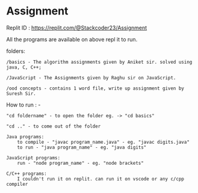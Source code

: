 # Assignment

 Replit ID : https://replit.com/@Stackcoder23/Assignment

 All the programs are available on above repl it to run.

 folders:

    /basics - The algorithm assignments given by Aniket sir. solved using java, C, C++;

    /JavaScript - The Assignments given by Raghu sir on JavaScript.

    /ood concepts - contains 1 word file, write up assignment given by Suresh Sir.


How to run : - 

    "cd foldername" - to open the folder eg. -> "cd basics"

    "cd .." - to come out of the folder 

    Java programs: 
        to compile - "javac program_name.java" - eg. "javac digits.java"
        to run - "java program_name" - eg. "java digits"

    JavaScript programs:
        run - "node program_name" - eg. "node brackets"

    C/C++ programs:
        I couldn't run it on replit. can run it on vscode or any c/cpp compiler
